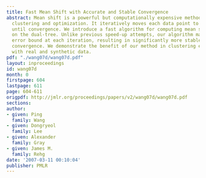 ```yaml
---
title: Fast Mean Shift with Accurate and Stable Convergence
abstract: Mean shift is a powerful but computationally expensive method for nonparametric
  clustering and optimization. It iteratively moves each data point to its local mean
  until convergence. We introduce a fast algorithm for computing mean shift based
  on the dual-tree. Unlike previous speed-up attempts, our algorithm maintains a relative
  error bound at each iteration, resulting in significantly more stable and accurate
  convergence. We demonstrate the benefit of our method in clustering experiments
  with real and synthetic data.
pdf: "./wang07d/wang07d.pdf"
layout: inproceedings
id: wang07d
month: 0
firstpage: 604
lastpage: 611
page: 604-611
origpdf: http://jmlr.org/proceedings/papers/v2/wang07d/wang07d.pdf
sections: 
author:
- given: Ping
  family: Wang
- given: Dongryeol
  family: Lee
- given: Alexander
  family: Gray
- given: James M.
  family: Rehg
date: '2007-03-11 00:10:04'
publisher: PMLR
---
```

